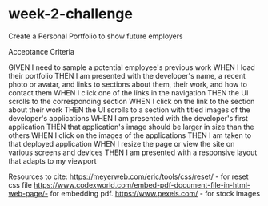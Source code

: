 # week-2-challenge
Create a Personal Portfolio to show future employers

Acceptance Criteria

GIVEN I need to sample a potential employee's previous work
WHEN I load their portfolio
THEN I am presented with the developer's name, a recent photo or avatar, and links to sections about them, their work, and how to contact them
WHEN I click one of the links in the navigation
THEN the UI scrolls to the corresponding section
WHEN I click on the link to the section about their work
THEN the UI scrolls to a section with titled images of the developer's applications
WHEN I am presented with the developer's first application
THEN that application's image should be larger in size than the others
WHEN I click on the images of the applications
THEN I am taken to that deployed application
WHEN I resize the page or view the site on various screens and devices
THEN I am presented with a responsive layout that adapts to my viewport

Resources to cite:
https://meyerweb.com/eric/tools/css/reset/ - for reset css file
https://www.codexworld.com/embed-pdf-document-file-in-html-web-page/- for embedding pdf.
https://www.pexels.com/ - for stock images